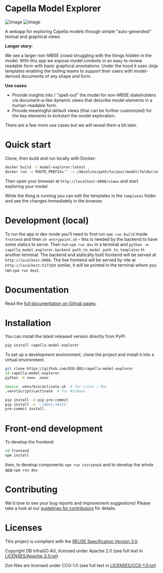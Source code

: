 <!--
 ~ Copyright DB InfraGO AG and contributors
 ~ SPDX-License-Identifier: Apache-2.0
 -->

# Capella Model Explorer

![image](https://github.com/DSD-DBS/capella-model-explorer/actions/workflows/build-test-publish.yml/badge.svg)
![image](https://github.com/DSD-DBS/capella-model-explorer/actions/workflows/lint.yml/badge.svg)

A webapp for exploring Capella models through simple "auto-generated" textual and graphical views.

**Longer story**:

We see a larger non-MBSE crowd struggling with the things hidden in the model. With this app we expose model contents in an easy to review readable form with basic graphical annotations. Under the hood it uses Jinja templates enabling the tooling teams to support their users with model-derived documents of any shape and form.

**Use cases**:

-   Provide insights into / "spell-out" the model for non-MBSE stakeholders via document-a-like dynamic views that describe model elements in a human-readable form.
-   Provide meaningful default views (that can be further customized) for the key elements to kickstart the model exploration.

There are a few more use cases but we will reveal them a bit later.

# Quick start

Clone, then build and run locally with Docker:

```bash
docker build -t model-explorer:latest .
docker run -e ROUTE_PREFIX="" -v /absolute/path/to/your/model/folder/on/host:/model -v $(pwd)/templates:/views -p 8000:8000 model-explorer
```

Then open your browser at `http://localhost:8000/views` and start exploring your model.

While the thing is running you can edit the templates in the `templates` folder and see the changes immediately in the browser.

# Development (local)

To run the app in dev mode you'll need to first run `npm run build` inside `frontend` and then `sh entrypoint.sh` - this is needed by the backend to have some statics to serve. Then run `npm run dev` in a terminal and `python -m capella_model_explorer.backend path_to_model path_to_templates` in another terminal. The backend and statically built frontend will be served at `http://localhost:8000`. The live frontend will be served by vite at `http://localhost:5173`(or similar, it will be printed in the terminal where you ran `npm run dev`).

# Documentation

Read the [full documentation on Github pages](https://dsd-dbs.github.io/capella-model-explorer).

# Installation

You can install the latest released version directly from PyPI.

```sh
pip install capella-model-explorer
```

To set up a development environment, clone the project and install it into a
virtual environment.

```sh
git clone https://github.com/DSD-DBS/capella-model-explorer
cd capella-model-explorer
python -m venv .venv

source .venv/bin/activate.sh  # for Linux / Mac
.venv\Scripts\activate  # for Windows

pip install -U pip pre-commit
pip install -e '.[docs,test]'
pre-commit install
```

# Front-end development

To develop the frontend:

```bash
cd frontend
npm install
```

then, to develop components `npm run storybook` and to develop the whole app `npm run dev`

# Contributing

We'd love to see your bug reports and improvement suggestions! Please take a
look at our [guidelines for contributors](CONTRIBUTING.md) for details.

# Licenses

This project is compliant with the
[REUSE Specification Version 3.0](https://git.fsfe.org/reuse/docs/src/commit/d173a27231a36e1a2a3af07421f5e557ae0fec46/spec.md).

Copyright DB InfraGO AG, licensed under Apache 2.0 (see full text in
[LICENSES/Apache-2.0.txt](LICENSES/Apache-2.0.txt))

Dot-files are licensed under CC0-1.0 (see full text in
[LICENSES/CC0-1.0.txt](LICENSES/CC0-1.0.txt))
